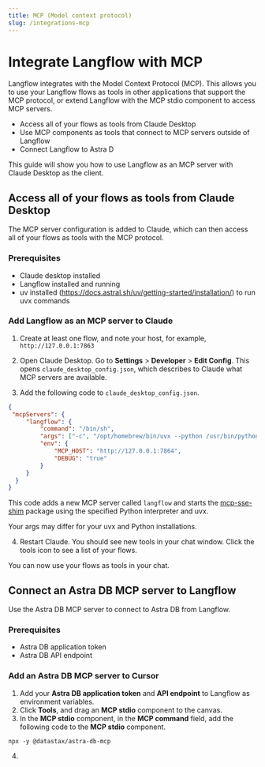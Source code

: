 ```yaml
---
title: MCP (Model context protocol)
slug: /integrations-mcp
---
```


# Integrate Langflow with MCP

Langflow integrates with the Model Context Protocol (MCP). This allows you to use your Langflow flows as tools in other applications that support the MCP protocol, or extend Langflow with the MCP stdio component to access MCP servers.

* Access all of your flows as tools from Claude Desktop
* Use MCP components as tools that connect to MCP servers outside of Langflow
* Connect Langflow to Astra D

This guide will show you how to use Langflow as an MCP server with Claude Desktop as the client.

## Access all of your flows as tools from Claude Desktop

The MCP server configuration is added to Claude, which can then access all of your flows as tools with the MCP protocol.

### Prerequisites

* Claude desktop installed
* Langflow installed and running
* uv installed (https://docs.astral.sh/uv/getting-started/installation/) to run uvx commands

### Add Langflow as an MCP server to Claude

1. Create at least one flow, and note your host, for example, `http://127.0.0.1:7863`

2. Open Claude Desktop. Go to **Settings** > **Developer** > **Edit Config**.
This opens `claude_desktop_config.json`, which describes to Claude what MCP servers are available.
3. Add the following code to  `claude_desktop_config.json`.

```json
{
 "mcpServers": {
     "langflow": {
         "command": "/bin/sh",
         "args": ["-c", "/opt/homebrew/bin/uvx --python /usr/bin/python3 mcp-sse-shim@latest"],
         "env": {
             "MCP_HOST": "http://127.0.0.1:7864",
             "DEBUG": "true"
         }
     }
  }
}
```

This code adds a new MCP server called `langflow` and starts the [mcp-sse-shim](https://github.com/phact/mcp-sse-shim) package using the specified Python interpreter and uvx.

Your args may differ for your uvx and Python installations.

4. Restart Claude.
You should see new tools in your chat window. Click the tools icon to see a list of your flows.

You can now use your flows as tools in your chat.

## Connect an Astra DB MCP server to Langflow

Use the Astra DB MCP server to connect to Astra DB from Langflow.

### Prerequisites

* Astra DB application token
* Astra DB API endpoint

### Add an Astra DB MCP server to Cursor

1. Add your **Astra DB application token** and **API endpoint** to Langflow as environment variables.
2. Click **Tools**, and drag an **MCP stdio** component to the canvas.
3. In the **MCP stdio** component, in the **MCP command** field, add the following code to the **MCP stdio** component.

`npx -y @datastax/astra-db-mcp`

4. 




